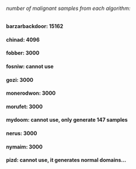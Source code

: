 
###### number of malignant samples from each algorithm:

#### barzarbackdoor: 15162
#### chinad: 4096
#### fobber: 3000
#### fosniw: cannot use
#### gozi: 3000
#### monerodwon: 3000
#### morufet: 3000
#### mydoom: cannot use, only generate 147 samples
#### nerus: 3000
#### nymaim: 3000
#### pizd: cannot use, it  generates normal domains...
#### 